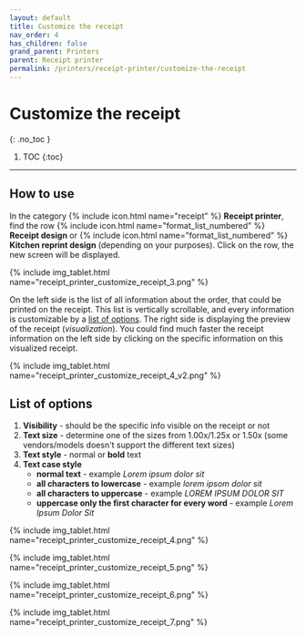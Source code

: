 ```yaml
---
layout: default
title: Customize the receipt
nav_order: 4
has_children: false
grand_parent: Printers
parent: Receipt printer
permalink: /printers/receipt-printer/customize-the-receipt
---
```


# Customize the receipt
{: .no_toc }

1. TOC
{:toc}

---

## How to use
In the category {% include icon.html name="receipt" %} **Receipt printer**, find the row {% include icon.html name="format_list_numbered" %} **Receipt design** or {% include icon.html name="format_list_numbered" %} **Kitchen reprint design** (depending on your purposes). Click on the row, the new screen will be displayed.

{% include img_tablet.html name="receipt_printer_customize_receipt_3.png" %}

On the left side is the list of all information about the order, that could be printed on the receipt. This list is vertically scrollable, and every information is customizable by a [list of options](#list-of-options). The right side is displaying the preview of the receipt (_visualization_). You could find much faster the receipt information on the left side by clicking on the specific information on this visualized receipt. 

{% include img_tablet.html name="receipt_printer_customize_receipt_4_v2.png" %}

## List of options
1. **Visibility** - should be the specific info visible on the receipt or not
1. **Text size** - determine one of the sizes from 1.00x/1.25x or 1.50x <span class="text-red-200">(some vendors/models doesn't support the different text sizes)</span>
1. **Text style** - normal or **bold** text
1. **Text case style**
	- **normal text** - example _Lorem ipsum dolor sit_
	- **all characters to lowercase** - example _lorem ipsom dolor sit_
	- **all characters to uppercase** - example _LOREM IPSUM DOLOR SIT_
	- **uppercase only the first character for every word** - example _Lorem Ipsum Dolor Sit_

{% include img_tablet.html name="receipt_printer_customize_receipt_4.png" %}

{% include img_tablet.html name="receipt_printer_customize_receipt_5.png" %}

{% include img_tablet.html name="receipt_printer_customize_receipt_6.png" %}

{% include img_tablet.html name="receipt_printer_customize_receipt_7.png" %}